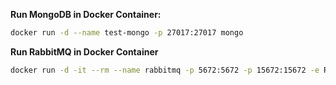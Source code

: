 **Run MongoDB in Docker Container:**

```sh
docker run -d --name test-mongo -p 27017:27017 mongo
```

**Run RabbitMQ in Docker Container**
```sh
docker run -d -it --rm --name rabbitmq -p 5672:5672 -p 15672:15672 -e RABBITMQ_DEFAULT_USER=user -e RABBITMQ_DEFAULT_PASS=password rabbitmq:3.11-management
```

